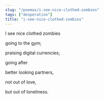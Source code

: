 ```yaml
---
slug: "/poemas/i-see-nice-clothed-zombies"
tags: ["desperation"]
title: "i-see-nice-clothed-zombies"
---
```

I see nice clothed zombies

going to the gym;

praising digital currencies;

going after

better looking partners,

not out of love,

but out of loneliness.
